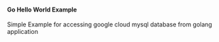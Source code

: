 #### Go Hello World Example
Simple Example for accessing google cloud mysql database from golang application
